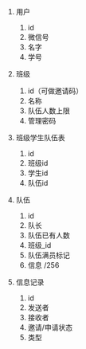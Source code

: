 1. 用户 
	1. id
	 2. 微信号
	 3. 名字
	 4. 学号

2. 班级
	1. id（可做邀请码）
	2. 名称
	3. 队伍人数上限
	4. 管理密码

3. 班级学生队伍表
	1. id
	2. 班级id
	3. 学生id
	4. 队伍id
4. 队伍
	1. id
	2. 队长
	3. 队伍已有人数
	4. 班级_id
	5. 队伍满员标记
	6. 信息 /256
5. 信息记录
	1. id
	2. 发送者
	3. 接收者
	4. 邀请/申请状态
	5. 类型


